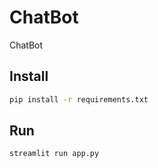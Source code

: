 # ChatBot

ChatBot

## Install

```bash
pip install -r requirements.txt
```

## Run

```bash
streamlit run app.py
```
